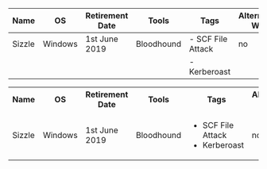 | Name   | OS      | Retirement Date | Tools      | Tags              | Alternative Way | 
| ---    | ---     | ---             | ---        | ---               | ---             |
| Sizzle | Windows | 1st June 2019   | Bloodhound | - SCF File Attack | no              |
|        |         |                 |            | - Kerberoast      |                 |

<table>
  <tr>
    <th>Name</th>
    <th>OS</th>
    <th>Retirement Date</th>
    <th>Tools</th>
    <th>Tags</th>
    <th>Alternative Way</th>
  </tr>
  <tr>
    <td>Sizzle</td>
    <td>Windows</td>
    <td>1st June 2019</td>
    <td>Bloodhound</td>
    <td>
      <ul>
        <li>SCF File Attack</li>
        <li>Kerberoast</li>
      </ul> 
    </td>
    <td>no</td>
  </tr>
</table>
